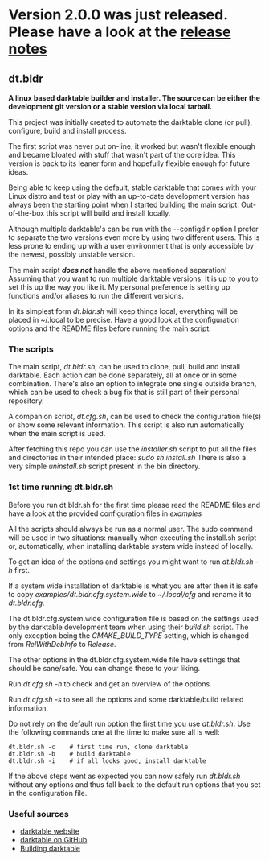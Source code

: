 # Version 2.0.0 was just released. Please have a look at the [release notes](https://github.com/jade-nl/dt.bldr/releases/tag/v2.0.0)

## dt.bldr

**A linux based darktable builder and installer. The source can be either the
development git version or a stable version via local tarball.**

This project was initially created to automate the darktable clone (or pull),
configure, build and install process.

The first script was never put on-line, it worked but wasn't flexible enough and
became bloated with stuff that wasn't part of the core idea. This version is
back to its leaner form and hopefully flexible enough for future ideas.

Being able to keep using the default, stable darktable that comes with your
Linux distro and test or play with an up-to-date development version has always
been the starting point when I started building the main script. Out-of-the-box
this script will build and install locally.

Although multiple darktable's can be run with the --configdir option I prefer to
separate the two versions even more by using two different users. This is less
prone to ending up with a user environment that is only accessible by the
newest, possibly unstable version.

The main script ***does not*** handle the above mentioned separation! Assuming
that you want to run multiple darktable versions; It is up to you to set this up
the way you like it. My personal preference is setting up functions and/or
aliases to run the different versions.

In its simplest form *dt.bldr.sh* will keep things local, everything will be
placed in ~/.local to be precise. Have a good look at the configuration options
and the README files before running the main script.

### The scripts

The main script, *dt.bldr.sh*, can be used to clone, pull, build and install
darktable. Each action can be done separately, all at once or in some
combination. There's also an option to integrate one single outside branch,
which can be used to check a bug fix that is still part of their personal
repository.

A companion script, *dt.cfg.sh*, can be used to check the configuration file(s)
or show some relevant information. This script is also run automatically when
the main script is used.

After fetching this repo you can use the *installer.sh* script to put all the
files and directories in their intended place: *sudo sh install.sh* There is
also a very simple *uninstall.sh* script present in the bin directory.

### 1st time running dt.bldr.sh

Before you run dt.bldr.sh for the first time please read the README files and
have a look at the provided configuration files in *examples*

All the scripts should always be run as a normal user. The sudo command will be
used in two situations: manually when executing the install.sh script or,
automatically, when installing darktable system wide instead of locally.

To get an idea of the options and settings you might want to run *dt.bldr.sh -h*
first.

If a system wide installation of darktable is what you are after then it is safe
to copy *examples/dt.bldr.cfg.system.wide* to *~/.local/cfg* and rename it to
*dt.bldr.cfg*.

The dt.bldr.cfg.system.wide configuration file is based on the settings used by
the darktable development team when using their *build.sh* script. The only
exception being the *CMAKE_BUILD_TYPE* setting, which is changed from
*RelWithDebInfo* to *Release*.

The other options in the dt.bldr.cfg.system.wide file have settings that should
be sane/safe. You can change these to your liking.

Run *dt.cfg.sh -h* to check and get an overview of the options.

Run *dt.cfg.sh -s* to see all the options and some darktable/build related
information.

Do not rely on the default run option the first time you use *dt.bldr.sh*. Use
the following commands one at the time to make sure all is well:

```
dt.bldr.sh -c    # first time run, clone darktable
dt.bldr.sh -b    # build darktable
dt.bldr.sh -i    # if all looks good, install darktable
```

If the above steps went as expected you can now safely run *dt.bldr.sh* without
any options and thus fall back to the default run options that you set in the
configuration file.

### Useful sources

- [darktable website](https://www.darktable.org/)
- [darktable on GitHub](https://github.com/darktable-org/darktable)
- [Building darktable](https://github.com/darktable-org/darktable#building)
